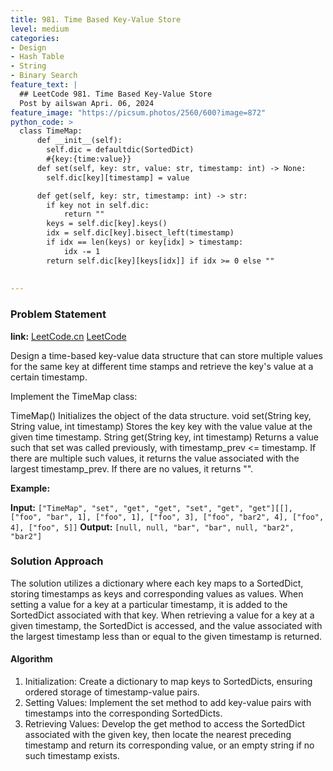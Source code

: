 ```yaml
---
title: 981. Time Based Key-Value Store
level: medium
categories:
- Design
- Hash Table
- String
- Binary Search
feature_text: |
  ## LeetCode 981. Time Based Key-Value Store
  Post by ailswan Apri. 06, 2024
feature_image: "https://picsum.photos/2560/600?image=872"
python_code: >
  class TimeMap:
      def __init__(self):
        self.dic = defaultdic(SortedDict)
        #{key:{time:value}}
      def set(self, key: str, value: str, timestamp: int) -> None:
        self.dic[key][timestamp] = value

      def get(self, key: str, timestamp: int) -> str:
        if key not in self.dic:
            return ""
        keys = self.dic[key].keys()
        idx = self.dic[key].bisect_left(timestamp)
        if idx == len(keys) or key[idx] > timestamp:
            idx -= 1
        return self.dic[key][keys[idx]] if idx >= 0 else ""
        
        
---
```


### Problem Statement
**link:**
[LeetCode.cn](https://leetcode.cn/problems/time-based-key-value-store/)
[LeetCode](https://leetcode.com/time-based-key-value-store/)

Design a time-based key-value data structure that can store multiple values for the same key at different time stamps and retrieve the key's value at a certain timestamp.

Implement the TimeMap class:

TimeMap() Initializes the object of the data structure.
void set(String key, String value, int timestamp) Stores the key key with the value value at the given time timestamp.
String get(String key, int timestamp) Returns a value such that set was called previously, with timestamp_prev <= timestamp. If there are multiple such values, it returns the value associated with the largest timestamp_prev. If there are no values, it returns "".

**Example:**

**Input:** `["TimeMap", "set", "get", "get", "set", "get", "get"][[], ["foo", "bar", 1], ["foo", 1], ["foo", 3], ["foo", "bar2", 4], ["foo", 4], ["foo", 5]]`
**Output:** `[null, null, "bar", "bar", null, "bar2", "bar2"]`
 
 
### Solution Approach
The solution utilizes a dictionary where each key maps to a SortedDict, storing timestamps as keys and corresponding values as values. When setting a value for a key at a particular timestamp, it is added to the SortedDict associated with that key. When retrieving a value for a key at a given timestamp, the SortedDict is accessed, and the value associated with the largest timestamp less than or equal to the given timestamp is returned.

#### Algorithm
1. Initialization: Create a dictionary to map keys to SortedDicts, ensuring ordered storage of timestamp-value pairs.
2. Setting Values: Implement the set method to add key-value pairs with timestamps into the corresponding SortedDicts.
3. Retrieving Values: Develop the get method to access the SortedDict associated with the given key, then locate the nearest preceding timestamp and return its corresponding value, or an empty string if no such timestamp exists.